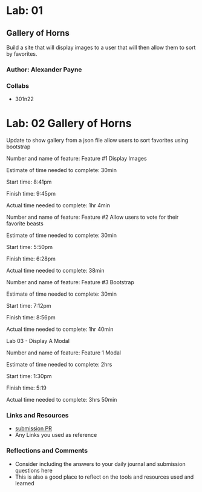 # Lab: 01 

## Gallery of Horns
Build a site that will display images to a user that will then allow them to sort by favorites.

### Author: Alexander Payne

### Collabs
- 301n22

# Lab: 02 Gallery of Horns
Update to show gallery from a json file allow users to sort favorites using bootstrap

Number and name of feature: Feature #1 Display Images

Estimate of time needed to complete: 30min

Start time: 8:41pm

Finish time: 9:45pm

Actual time needed to complete: 1hr 4min

Number and name of feature: Feature #2 Allow users to vote for their favorite beasts

Estimate of time needed to complete: 30min

Start time: 5:50pm

Finish time: 6:28pm

Actual time needed to complete: 38min

Number and name of feature: Feature #3 Bootstrap

Estimate of time needed to complete: 30min

Start time: 7:12pm

Finish time: 8:56pm

Actual time needed to complete: 1hr 40min

Lab 03 - Display A Modal

Number and name of feature: Feature 1 Modal

Estimate of time needed to complete: 2hrs

Start time: 1:30pm 

Finish time: 5:19

Actual time needed to complete: 3hrs 50min

### Links and Resources
* [submission PR](http://xyz.com)
* Any Links you used as reference

### Reflections and Comments
* Consider including the answers to your daily journal and submission questions here
* This is also a good place to reflect on the tools and resources used and learned
